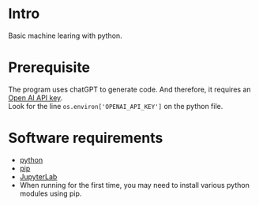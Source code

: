 # Intro
Basic machine learing with python. 

# Prerequisite
The program uses chatGPT to generate code. And therefore, it requires an [Open AI API key](https://platform.openai.com/account/api-keys). \
Look for the line `os.environ['OPENAI_API_KEY']` on the python file.

# Software requirements
* [python](https://www.python.org/downloads/)
* [pip](https://pip.pypa.io/en/stable/installation/)
* [JupyterLab](https://jupyter.org/install)
* When running for the first time, you may need to install various python modules using pip. 